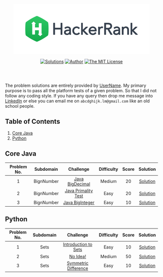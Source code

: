 <div align="center"><a href="https://www.hackerrank.com/username" target="_blank"><img src="HackerRank%20Logo.png" width="450" height="auto"></a>

[![Solutions](https://img.shields.io/badge/solutions-6-green.svg?style=flat-square)](https://github.com/cyberpunk4/HackerRank_Test#table-of-contents) [![Author](https://img.shields.io/badge/author-username-brightgreen.svg?style=flat-square)](https://www.hackerrank.com/gorogo106) [![The MIT License](https://img.shields.io/badge/license-MIT-orange.svg?style=flat-square)](/LICENSE)</div><br/><br/>

The problem solutions are entirely provided by [UserName](https://www.hackerrank.com/gorogo106). My primary purpose is to pass all the platform tests of a given problem. So that I did not follow any coding style. If you have any query then drop me message into [LinkedIn](url) or else you can email me on `abcdghijk.lm@gmail.com` like an old school people.
## Table of Contents
1. [Core Java](#core-java)
2. [Python](#python)
## Core Java
|Problem No.|Subdomain|Challenge|Difficulty|Score|Solution|
|:-:|:-:|:-:|:-:|:-:|:-:|
|1|BignNumber|[Java BigDecimal](https://www.hackerrank.com/challenges/java-bigdecimal)|Medium|20|[Solution](Core%20Java/01.%20BignNumber/01.%20Java%20BigDecimal/Solution.java)|
|2|BignNumber|[Java Primality Test](https://www.hackerrank.com/challenges/java-primality-test)|Easy|20|[Solution](Core%20Java/01.%20BignNumber/02.%20Java%20Primality%20Test/Solution.java)|
|3|BignNumber|[Java BigInteger](https://www.hackerrank.com/challenges/java-biginteger)|Easy|10|[Solution](Core%20Java/01.%20BignNumber/03.%20Java%20BigInteger/Solution.java)|
## Python
|Problem No.|Subdomain|Challenge|Difficulty|Score|Solution|
|:-:|:-:|:-:|:-:|:-:|:-:|
|1|Sets|[Introduction to Sets](https://www.hackerrank.com/challenges/py-introduction-to-sets/problem)|Easy|10|[Solution](Python/01.%20Sets/01.%20Introduction%20to%20Sets/Solution.py)|
|2|Sets|[No Idea!](https://www.hackerrank.com/challenges/no-idea/problem)|Medium|50|[Solution](Python/01.%20Sets/02.%20No%20Idea!/Solution.py)|
|3|Sets|[Symmetric Difference](https://www.hackerrank.com/challenges/symmetric-difference/problem)|Easy|10|[Solution](Python/01.%20Sets/03.%20Symmetric%20Difference/Solution.py)|
